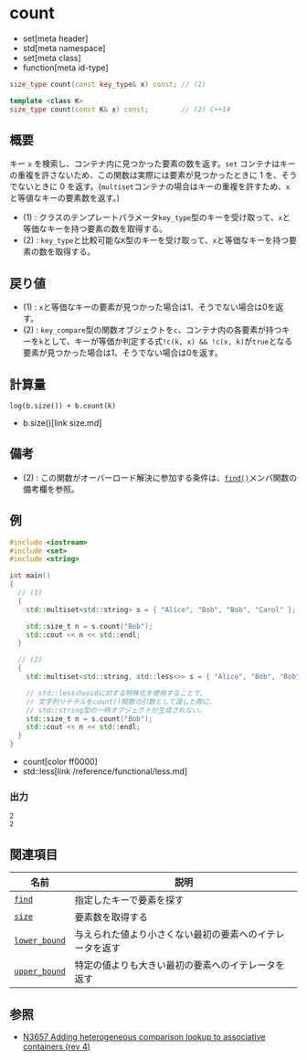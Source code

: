 # count
* set[meta header]
* std[meta namespace]
* set[meta class]
* function[meta id-type]

```cpp
size_type count(const key_type& x) const; // (1)

template <class K>
size_type count(const K& x) const;        // (2) C++14
```

## 概要
キー `x` を検索し、コンテナ内に見つかった要素の数を返す。`set` コンテナはキーの重複を許さないため、この関数は実際には要素が見つかったときに 1 を、そうでないときに 0 を返す。(`multiset`コンテナの場合はキーの重複を許すため、`x`と等値なキーの要素数を返す。)

- (1) : クラスのテンプレートパラメータ`key_type`型のキーを受け取って、`x`と等価なキーを持つ要素の数を取得する。
- (2) : `key_type`と比較可能な`K`型のキーを受け取って、`x`と等価なキーを持つ要素の数を取得する。


## 戻り値
- (1) : `x`と等価なキーの要素が見つかった場合は1、そうでない場合は0を返す。
- (2) : `key_compare`型の関数オブジェクトを`c`、コンテナ内の各要素が持つキーを`k`として、キーが等価か判定する式`!c(k, x) && !c(x, k)`が`true`となる要素が見つかった場合は1、そうでない場合は0を返す。


## 計算量
```
log(b.size()) + b.count(k)
```
* b.size()[link size.md]


## 備考
- (2) : この関数がオーバーロード解決に参加する条件は、[`find()`](find.md)メンバ関数の備考欄を参照。


## 例
```cpp example
#include <iostream>
#include <set>
#include <string>

int main()
{
  // (1)
  {
    std::multiset<std::string> s = { "Alice", "Bob", "Bob", "Carol" };

    std::size_t n = s.count("Bob");
    std::cout << n << std::endl;
  }

  // (2)
  {
    std::multiset<std::string, std::less<>> s = { "Alice", "Bob", "Bob", "Carol" };

    // std::lessのvoidに対する特殊化を使用することで、
    // 文字列リテラルをcount()関数の引数として渡した際に、
    // std::string型の一時オブジェクトが生成されない。
    std::size_t n = s.count("Bob");
    std::cout << n << std::endl;
  }
}
```
* count[color ff0000]
* std::less[link /reference/functional/less.md]

### 出力
```
2
2
```

## 関連項目

| 名前                              | 説明                                                     |
|-----------------------------------|----------------------------------------------------------|
| [`find`](find.md)               | 指定したキーで要素を探す                                 |
| [`size`](size.md)               | 要素数を取得する                                         |
| [`lower_bound`](lower_bound.md) | 与えられた値より小さくない最初の要素へのイテレータを返す |
| [`upper_bound`](upper_bound.md) | 特定の値よりも大きい最初の要素へのイテレータを返す       |


## 参照
- [N3657 Adding heterogeneous comparison lookup to associative containers (rev 4)](http://www.open-std.org/jtc1/sc22/wg21/docs/papers/2013/n3657.htm)
